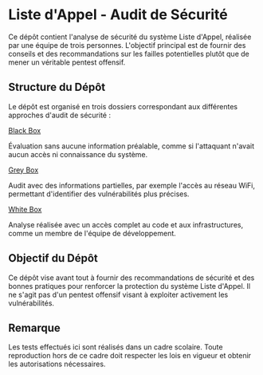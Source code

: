 # Liste d'Appel - Audit de Sécurité

Ce dépôt contient l'analyse de sécurité du système Liste d'Appel, réalisée par une équipe de trois personnes. L'objectif principal est de fournir des conseils et des recommandations sur les failles potentielles plutôt que de mener un véritable pentest offensif.

## Structure du Dépôt

Le dépôt est organisé en trois dossiers correspondant aux différentes approches d'audit de sécurité :

[Black Box](./Black%20Box/Black_Box.md)  

Évaluation sans aucune information préalable, comme si l'attaquant n'avait aucun accès ni connaissance du système.

[Grey Box](./Grey%20Box/Grey_Box.md)  

Audit avec des informations partielles, par exemple l'accès au réseau WiFi, permettant d'identifier des vulnérabilités plus précises.

[White Box](./White%20Box/White_Box.md) 

Analyse réalisée avec un accès complet au code et aux infrastructures, comme un membre de l'équipe de développement.

## Objectif du Dépôt

Ce dépôt vise avant tout à fournir des recommandations de sécurité et des bonnes pratiques pour renforcer la protection du système Liste d'Appel. Il ne s'agit pas d'un pentest offensif visant à exploiter activement les vulnérabilités.

## Remarque

Les tests effectués ici sont réalisés dans un cadre scolaire. Toute reproduction hors de ce cadre doit respecter les lois en vigueur et obtenir les autorisations nécessaires.

